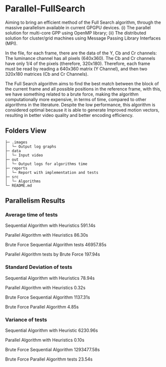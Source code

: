 # Parallel-FullSearch
Aiming to bring an efficient method of the Full Search algorithm, through the massive parallelism available in current GPGPU devices.
(i) The parallel solution for multi-core GPP using OpenMP library; (ii) The distributed solution for cluster/grid machines using Message Passing Library Interfaces (MPI).

In the file, for each frame, there are the data of the Y, Cb and Cr channels: The luminance channel has all pixels (640x360). The Cb and Cr channels have 
only 1/4 of the pixels (therefore, 320x180). Therefore, each frame must be read by reading a 640x360 matrix (Y Channel), and then two 320x180 matrices
(Cb and Cr Channels).

The Full Search algorithm aims to find the best match between the block of the current frame and all possible positions in the reference frame, with this, we have something related to a brute force, making the algorithm computationally more expensive, in terms of time, compared to other algorithms in the
literature. Despite the low performance, this algorithm is considered optimal because it is able to generate
Improved motion vectors, resulting in better video quality and better encoding efficiency.

## Folders View
```
├─ .images
│  └─ Output log graphs
├─ data
│  └─ Input video
├─ out
│  └─ Output logs for algorithms time
├─ reports
│  └─ Report with implementation and tests
├─ src
│  └─ Algorithms
└─ README.md

```

## Parallelism Results
### Average time of tests 
Sequential Algorithm with Heuristics 591.14s

Parallel Algorithm with Heuristics 86.30s

Brute Force Sequential Algorithm tests 46957.85s

Parallel Algorithm tests by Brute Force 197.94s

### Standard Deviation of tests
Sequential Algorithm with Heuristics 78.94s

Parallel Algorithm with Heuristics 0.32s

Brute Force Sequential Algorithm 1137.31s

Brute Force Parallel Algorithm 4.85s

### Variance of tests 
Sequential Algorithm with Heuristic 6230.96s

Parallel Algorithm with Heuristics 0.10s

Brute Force Sequential Algorithm 1293477.58s

Brute Force Parallel Algorithm tests 23.54s

